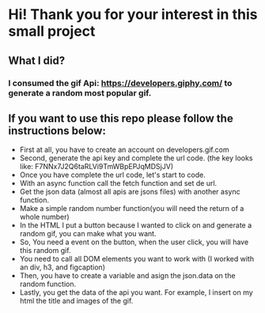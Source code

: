 # Hi! Thank you for your interest in this small project

## What I did?
### I consumed the gif Api: https://developers.giphy.com/ to generate a random most popular gif. 

## If you want to use this repo please follow the instructions below:
* First at all, you have to create an account on developers.gif.com
* Second, generate the api key and complete the url code. (the key looks like: F7NNx7J2Q6taRLVi9TmWBpEPJqMDSjJV)
* Once you have complete the url code, let's start to code. 
* With an async function call the fetch function and set de url.
* Get the json data (almost all apis are jsons files) with another async function.
* Make a simple random number function(you will need the return of a whole number)
* In the HTML I put a button because I wanted to click on and generate a random gif, you can make what you want.
* So, You need a event on the button, when the user click, you will have this random gif. 
* You need to call all DOM elements you want to work with (I worked with an div, h3, and figcaption)
* Then, you have to create a variable and asign the json.data on the random function.
* Lastly, you get the data of the api you want. For example, I insert on my html the title and images of the gif. 
